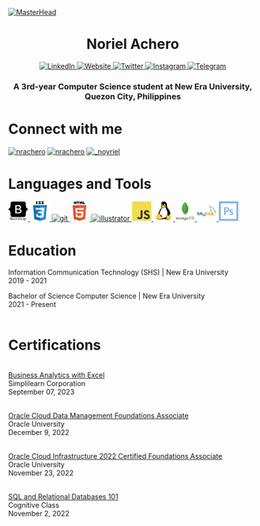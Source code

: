 [![MasterHead](https://media.discordapp.net/attachments/1070739126292328468/1150713751545327708/AASDLASDASD.png?width=1025&height=267)](https://rishavchanda.io)
<h1 align="center">Noriel Achero</h1>

<p align="center">
    <a href="https://linkedin.com/in/iampavangandhi">
        <img src="https://img.shields.io/badge/-LinkedIn-0e76a8?style=flat-square&logo=Linkedin&logoColor=white" alt="LinkedIn">
    </a>
    <a href="https://iampavangandhi.github.io/">
        <img src="https://img.shields.io/badge/Website-3b5998?style=flat-square&logo=google-chrome&logoColor=white" alt="Website">
    </a>
    <a href="https://twitter.com/iampavangandhi">
        <img src="https://img.shields.io/badge/-Twitter-00acee?style=flat-square&logo=Twitter&logoColor=white" alt="Twitter">
    </a>
    <a href="https://instagram.com/iampavangandhi/">
        <img src="https://img.shields.io/badge/-Instagram-e4405f?style=flat-square&logo=Instagram&logoColor=white" alt="Instagram">
    </a>
    <a href="https://t.me/iampavangandhi">
        <img src="https://img.shields.io/badge/-Telegram-0088cc?style=flat-square&logo=Telegram&logoColor=white" alt="Telegram">
    </a>
</p>





<h3 align="center">A 3rd-year Computer Science student at New Era University, Quezon City, Philippines</h3>


<h1 align="left">Connect with me</h1>
<p align="left">
<a href="https://linkedin.com/in/nrachero" target="blank"><img align="center" src="https://raw.githubusercontent.com/rahuldkjain/github-profile-readme-generator/master/src/images/icons/Social/linked-in-alt.svg" alt="nrachero" height="30" width="40" /></a>
<a href="https://fb.com/nrachero" target="blank"><img align="center" src="https://raw.githubusercontent.com/rahuldkjain/github-profile-readme-generator/master/src/images/icons/Social/facebook.svg" alt="nrachero" height="30" width="40" /></a>
<a href="https://instagram.com/_noyriel" target="blank"><img align="center" src="https://raw.githubusercontent.com/rahuldkjain/github-profile-readme-generator/master/src/images/icons/Social/instagram.svg" alt="_noyriel" height="30" width="40" /></a>
</p>

<h1 align="left">Languages and Tools</h1>
<p align="left"> <a href="https://getbootstrap.com" target="_blank" rel="noreferrer"> <img src="https://raw.githubusercontent.com/devicons/devicon/master/icons/bootstrap/bootstrap-plain-wordmark.svg" alt="bootstrap" width="40" height="40"/> </a> <a href="https://www.w3schools.com/css/" target="_blank" rel="noreferrer"> <img src="https://raw.githubusercontent.com/devicons/devicon/master/icons/css3/css3-original-wordmark.svg" alt="css3" width="40" height="40"/> </a> <a href="https://git-scm.com/" target="_blank" rel="noreferrer"> <img src="https://www.vectorlogo.zone/logos/git-scm/git-scm-icon.svg" alt="git" width="40" height="40"/> </a> <a href="https://www.w3.org/html/" target="_blank" rel="noreferrer"> <img src="https://raw.githubusercontent.com/devicons/devicon/master/icons/html5/html5-original-wordmark.svg" alt="html5" width="40" height="40"/> </a> <a href="https://www.adobe.com/in/products/illustrator.html" target="_blank" rel="noreferrer"> <img src="https://www.vectorlogo.zone/logos/adobe_illustrator/adobe_illustrator-icon.svg" alt="illustrator" width="40" height="40"/> </a> <a href="https://developer.mozilla.org/en-US/docs/Web/JavaScript" target="_blank" rel="noreferrer"> <img src="https://raw.githubusercontent.com/devicons/devicon/master/icons/javascript/javascript-original.svg" alt="javascript" width="40" height="40"/> </a> <a href="https://www.linux.org/" target="_blank" rel="noreferrer"> <img src="https://raw.githubusercontent.com/devicons/devicon/master/icons/linux/linux-original.svg" alt="linux" width="40" height="40"/> </a> <a href="https://www.mongodb.com/" target="_blank" rel="noreferrer"> <img src="https://raw.githubusercontent.com/devicons/devicon/master/icons/mongodb/mongodb-original-wordmark.svg" alt="mongodb" width="40" height="40"/> </a> <a href="https://www.mysql.com/" target="_blank" rel="noreferrer"> <img src="https://raw.githubusercontent.com/devicons/devicon/master/icons/mysql/mysql-original-wordmark.svg" alt="mysql" width="40" height="40"/> </a> <a href="https://www.photoshop.com/en" target="_blank" rel="noreferrer"> <img src="https://raw.githubusercontent.com/devicons/devicon/master/icons/photoshop/photoshop-line.svg" alt="photoshop" width="40" height="40"/> </a> </p>

<h1 align="left">Education</h1>
<p align="left">Information Communication Technology (SHS) | New Era University <br>
2019 - 2021 <br></p>
<p align="left">Bachelor of Science Computer Science | New Era University <br>
2021 - Present <br><br></p>

<h1 align="left">Certifications</h1>
<p align ="left"><a href="https://www.simplilearn.com/skillup-certificate-landing?token=eyJjb3Vyc2VfaWQiOiI2NjQiLCJjZXJ0aWZpY2F0ZV91cmwiOiJodHRwczpcL1wvY2VydGlmaWNhdGVzLnNpbXBsaWNkbi5uZXRcL3NoYXJlXC90aHVtYl80NDk4MzU4XzE2OTQwNzE0NzIucG5nIiwidXNlcm5hbWUiOiJOb3JpZWwgUi4gQWNoZXJvIn0%3D&utm_source=shared-certificate&utm_medium=lms&utm_campaign=shared-certificate-promotion&referrer=https%3A%2F%2Flms.simplilearn.com%2Fcourses%2F2738%2FBusiness-Analytics-with-Excel%2Fcertificate%2Fdownload-skillup&%24web_only=true&_branch_match_id=1228126272761800539&_branch_referrer=H4sIAAAAAAAAA8soKSkottLXL87MLcjJ1EssKNDLyczL1k%2FVz3YyMsxyNkoJdU4CAHL%2BFYAlAAAA" ><br>Business Analytics with Excel</a> <br>
                   Simplilearn Corporation <br>
                   September 07, 2023 </center></p>
<p align ="left">
<a href="https://catalog-education.oracle.com/pls/certview/sharebadge?id=9C9E664CDAE6263E64C19578F858D27149CD9A9C4708E4CDE6EC07D24B2E287B&fbclid=IwAR35LNBhQmNWmxbKfIlm8KlbDVzr-x4yJ-7gHOF3ixLRDIVSSbIZyummgek"><br>Oracle Cloud Data Management Foundations Associate</a> <br>
                   Oracle University <br>
                   December 9, 2022 </center><br></p>
<p align ="left">
<a href="https://catalog-education.oracle.com/pls/certview/sharebadge?id=0EB79B5FF329CC2E00E4282868C8DF999A79A88FAE3250C3E77CABF51C8EBDE4&fbclid=IwAR3XS1StGkj_o3_VNGUu7QjDDqPmmgi2tFNkKzXpby2Rud4vck-bMULkapQ#"><br>Oracle Cloud Infrastructure 2022 Certified Foundations Associate</a> <br>
                   Oracle University <br>
                   November 23, 2022 </center><br></p>
<p align ="left">
<a href="https://courses.cognitiveclass.ai/certificates/cc986a107d5a4ebbb18a7235d65735de"><br>SQL and Relational Databases 101</a> <br>
                   Cognitive Class <br>
                   November 2, 2022 </center><br></p>
